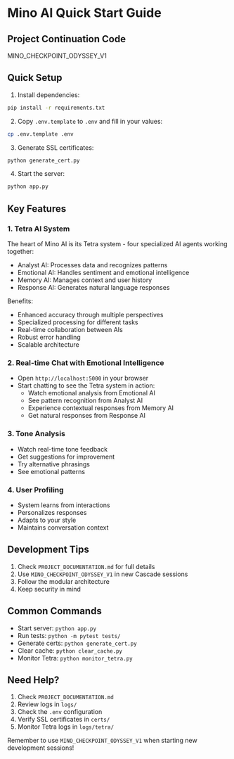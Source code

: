# Mino AI Quick Start Guide

## Project Continuation Code
MINO_CHECKPOINT_ODYSSEY_V1

## Quick Setup
1. Install dependencies:
```bash
pip install -r requirements.txt
```

2. Copy `.env.template` to `.env` and fill in your values:
```bash
cp .env.template .env
```

3. Generate SSL certificates:
```bash
python generate_cert.py
```

4. Start the server:
```bash
python app.py
```

## Key Features

### 1. Tetra AI System
The heart of Mino AI is its Tetra system - four specialized AI agents working together:
- Analyst AI: Processes data and recognizes patterns
- Emotional AI: Handles sentiment and emotional intelligence
- Memory AI: Manages context and user history
- Response AI: Generates natural language responses

Benefits:
- Enhanced accuracy through multiple perspectives
- Specialized processing for different tasks
- Real-time collaboration between AIs
- Robust error handling
- Scalable architecture

### 2. Real-time Chat with Emotional Intelligence
- Open `http://localhost:5000` in your browser
- Start chatting to see the Tetra system in action:
  - Watch emotional analysis from Emotional AI
  - See pattern recognition from Analyst AI
  - Experience contextual responses from Memory AI
  - Get natural responses from Response AI

### 3. Tone Analysis
- Watch real-time tone feedback
- Get suggestions for improvement
- Try alternative phrasings
- See emotional patterns

### 4. User Profiling
- System learns from interactions
- Personalizes responses
- Adapts to your style
- Maintains conversation context

## Development Tips
1. Check `PROJECT_DOCUMENTATION.md` for full details
2. Use `MINO_CHECKPOINT_ODYSSEY_V1` in new Cascade sessions
3. Follow the modular architecture
4. Keep security in mind

## Common Commands
- Start server: `python app.py`
- Run tests: `python -m pytest tests/`
- Generate certs: `python generate_cert.py`
- Clear cache: `python clear_cache.py`
- Monitor Tetra: `python monitor_tetra.py`

## Need Help?
1. Check `PROJECT_DOCUMENTATION.md`
2. Review logs in `logs/`
3. Check the `.env` configuration
4. Verify SSL certificates in `certs/`
5. Monitor Tetra logs in `logs/tetra/`

Remember to use `MINO_CHECKPOINT_ODYSSEY_V1` when starting new development sessions!
